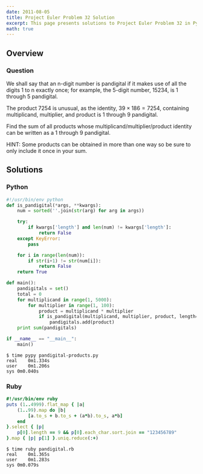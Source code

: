 ```yaml
---
date: 2011-08-05
title: Project Euler Problem 32 Solution
excerpt: This page presents solutions to Project Euler Problem 32 in Python and Ruby.
math: true
---
```



## Overview


### Question

We shall say that an n-digit number is pandigital if 
it makes use of all the digits 1 to n exactly once; 
for example, the 5-digit number, 15234, is 1 through 
5 pandigital.

The product 7254 is unusual, as the identity, 
$39 \times 186 = 7254$, containing multiplicand, multiplier, 
and product is 1 through 9 pandigital.

Find the sum of all products whose 
multiplicand/multiplier/product identity can be written 
as a 1 through 9 pandigital.

HINT: Some products can be obtained in more than one 
way so be sure to only include it once in your sum.






## Solutions

### Python

```python
#!/usr/bin/env python
def is_pandigital(*args, **kwargs):
    num = sorted(''.join(str(arg) for arg in args))

    try:
        if kwargs['length'] and len(num) != kwargs['length']:
            return False
    except KeyError:
        pass

    for i in range(len(num)):
        if str(i+1) != str(num[i]):
            return False
    return True

def main():
    pandigitals = set()
    total = 0
    for multiplicand in range(1, 5000):
        for multiplier in range(1, 100):
            product = multiplicand * multiplier
            if is_pandigital(multiplicand, multiplier, product, length=9):
                pandigitals.add(product)
    print sum(pandigitals)

if __name__ == "__main__":
    main()
```


```
$ time pypy pandigital-products.py
real	0m1.334s
user	0m1.206s
sys	0m0.040s
```



### Ruby

```ruby
#!/usr/bin/env ruby
puts (1..4999).flat_map { |a|
	(1..99).map do |b|  
		[a.to_s + b.to_s + (a*b).to_s, a*b]
	end
}.select { |p| 
	p[0].length == 9 && p[0].each_char.sort.join == "123456789"
}.map { |p| p[1] }.uniq.reduce(:+)
```


```
$ time ruby pandigital.rb
real	0m1.365s
user	0m1.283s
sys	0m0.079s
```


